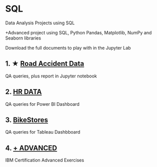 # SQL

Data Analysis Projects using SQL

+Advanced project using SQL, Python Pandas, Matplotlib, NumPy and Seaborn libraries

Download the full documents to play with in the Jupyter Lab

## 1. ★ [Road Accident Data](https://github.com/jorgegabrielvm/SQL/tree/main/Road%20Accident%20Data)
QA queries, plus report in Jupyter notebook

## 2. [HR DATA](https://github.com/jorgegabrielvm/SQL/tree/main/HR%20DATA)
QA queries for Power BI Dashboard

## 3. [BikeStores](https://github.com/jorgegabrielvm/SQL/tree/main/BikeStores)
QA queries for Tableau Dashbboard

## 4. [+ ADVANCED](https://github.com/jorgegabrielvm/SQL/tree/main/%2BADVANCED)
IBM Certification Advanced Exercises
